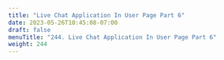 ```yaml
---
title: "Live Chat Application In User Page Part 6"
date: 2023-05-26T10:45:08-07:00
draft: false
menuTitle: "244. Live Chat Application In User Page Part 6"
weight: 244
---
```


